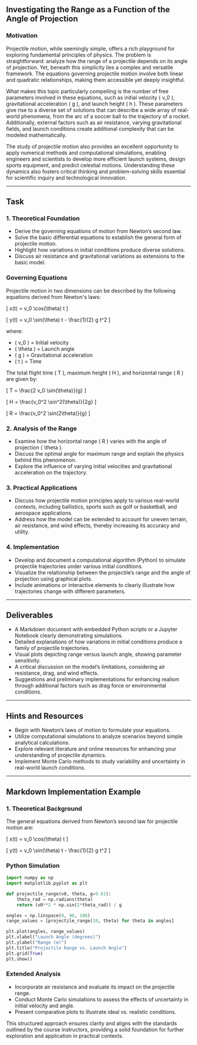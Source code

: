 ## Investigating the Range as a Function of the Angle of Projection

### Motivation
Projectile motion, while seemingly simple, offers a rich playground for exploring fundamental principles of physics. The problem is straightforward: analyze how the range of a projectile depends on its angle of projection. Yet, beneath this simplicity lies a complex and versatile framework. The equations governing projectile motion involve both linear and quadratic relationships, making them accessible yet deeply insightful.

What makes this topic particularly compelling is the number of free parameters involved in these equations, such as initial velocity \( v_0 \), gravitational acceleration \( g \), and launch height \( h \). These parameters give rise to a diverse set of solutions that can describe a wide array of real-world phenomena, from the arc of a soccer ball to the trajectory of a rocket. Additionally, external factors such as air resistance, varying gravitational fields, and launch conditions create additional complexity that can be modeled mathematically.

The study of projectile motion also provides an excellent opportunity to apply numerical methods and computational simulations, enabling engineers and scientists to develop more efficient launch systems, design sports equipment, and predict celestial motions. Understanding these dynamics also fosters critical thinking and problem-solving skills essential for scientific inquiry and technological innovation.

---

## Task

### 1. Theoretical Foundation
- Derive the governing equations of motion from Newton’s second law.
- Solve the basic differential equations to establish the general form of projectile motion.
- Highlight how variations in initial conditions produce diverse solutions.
- Discuss air resistance and gravitational variations as extensions to the basic model.

### Governing Equations
Projectile motion in two dimensions can be described by the following equations derived from Newton's laws:

\[ x(t) = v_0 \cos(\theta) t \]

\[ y(t) = v_0 \sin(\theta) t - \frac{1}{2} g t^2 \]

where:
- \( v_0 \) = Initial velocity
- \( \theta \) = Launch angle
- \( g \) = Gravitational acceleration
- \( t \) = Time

The total flight time \( T \), maximum height \( H \), and horizontal range \( R \) are given by:

\[ T = \frac{2 v_0 \sin(\theta)}{g} \]

\[ H = \frac{v_0^2 \sin^2(\theta)}{2g} \]

\[ R = \frac{v_0^2 \sin(2\theta)}{g} \]

### 2. Analysis of the Range
- Examine how the horizontal range \( R \) varies with the angle of projection \( \theta \).
- Discuss the optimal angle for maximum range and explain the physics behind this phenomenon.
- Explore the influence of varying initial velocities and gravitational acceleration on the trajectory.

### 3. Practical Applications
- Discuss how projectile motion principles apply to various real-world contexts, including ballistics, sports such as golf or basketball, and aerospace applications.
- Address how the model can be extended to account for uneven terrain, air resistance, and wind effects, thereby increasing its accuracy and utility.

### 4. Implementation
- Develop and document a computational algorithm (Python) to simulate projectile trajectories under various initial conditions.
- Visualize the relationship between the projectile’s range and the angle of projection using graphical plots.
- Include animations or interactive elements to clearly illustrate how trajectories change with different parameters.

---

## Deliverables
- A Markdown document with embedded Python scripts or a Jupyter Notebook clearly demonstrating simulations.
- Detailed explanations of how variations in initial conditions produce a family of projectile trajectories.
- Visual plots depicting range versus launch angle, showing parameter sensitivity.
- A critical discussion on the model’s limitations, considering air resistance, drag, and wind effects.
- Suggestions and preliminary implementations for enhancing realism through additional factors such as drag force or environmental conditions.

---

## Hints and Resources
- Begin with Newton’s laws of motion to formulate your equations.
- Utilize computational simulations to analyze scenarios beyond simple analytical calculations.
- Explore relevant literature and online resources for enhancing your understanding of projectile dynamics.
- Implement Monte Carlo methods to study variability and uncertainty in real-world launch conditions.

---

## Markdown Implementation Example

### 1. Theoretical Background
The general equations derived from Newton’s second law for projectile motion are:

\[ x(t) = v_0 \cos(\theta) t \]

\[ y(t) = v_0 \sin(\theta) t - \frac{1}{2} g t^2 \]

### Python Simulation

```python
import numpy as np
import matplotlib.pyplot as plt

def projectile_range(v0, theta, g=9.81):
    theta_rad = np.radians(theta)
    return (v0**2 * np.sin(2*theta_rad)) / g

angles = np.linspace(0, 90, 100)
range_values = [projectile_range(10, theta) for theta in angles]

plt.plot(angles, range_values)
plt.xlabel("Launch Angle (degrees)")
plt.ylabel("Range (m)")
plt.title("Projectile Range vs. Launch Angle")
plt.grid(True)
plt.show()
```

### Extended Analysis
- Incorporate air resistance and evaluate its impact on the projectile range.
- Conduct Monte Carlo simulations to assess the effects of uncertainty in initial velocity and angle.
- Present comparative plots to illustrate ideal vs. realistic conditions.

This structured approach ensures clarity and aligns with the standards outlined by the course instructors, providing a solid foundation for further exploration and application in practical contexts.